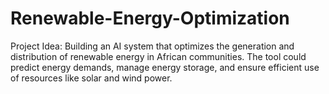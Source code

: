 # Renewable-Energy-Optimization
Project Idea: Building an AI system that optimizes the generation and distribution of renewable energy in African communities. The tool could predict energy demands, manage energy storage, and ensure efficient use of resources like solar and wind power.
